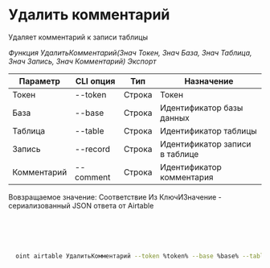 ﻿---
sidebar_position: 4
---

# Удалить комментарий
 Удаляет комментарий к записи таблицы


*Функция УдалитьКомментарий(Знач Токен, Знач База, Знач Таблица, Знач Запись, Знач Комментарий) Экспорт*

  | Параметр | CLI опция | Тип | Назначение |
  |-|-|-|-|
  | Токен | --token | Строка | Токен |
  | База | --base | Строка | Идентификатор базы данных |
  | Таблица | --table | Строка | Идентификатор таблицы |
  | Запись | --record | Строка | Идентификатор записи в таблице |
  | Комментарий | --comment | Строка | Идентификатор комментария |

  
  Вовзращаемое значение:   Соответствие Из КлючИЗначение - сериализованный JSON ответа от Airtable 

```bsl title="Пример кода"
	

	
```

```sh title="Пример команд CLI"
    
  oint airtable УдалитьКомментарий --token %token% --base %base% --table %table% --record %record% --comment %comment%

```


```json title="Результат"



```
